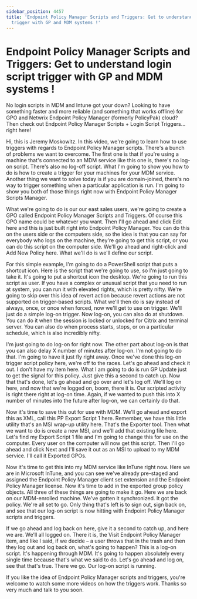 ```yaml
---
sidebar_position: 4457
title: 'Endpoint Policy Manager Scripts and Triggers: Get to understand login script
  trigger with GP and MDM systems !'
---
```


# Endpoint Policy Manager Scripts and Triggers: Get to understand login script trigger with GP and MDM systems !

No login scripts in MDM and Intune got your down? Looking to have something faster and more reliable (and something that works offline) for GPO and Netwrix Endpoint Policy Manager (formerly PolicyPak) cloud? Then check out Endpoint Policy Manager Scripts + Login Script Triggers... right here!

Hi, this is Jeremy Moskowitz. In this video, we're going to learn how to use triggers with regards to Endpoint Policy Manager scripts. There's a bunch of problems we want to overcome. The first one is that if you're using a machine that's connected to an MDM service like this one is, there's no log-on script. There's also no log-off script. What I'm going to show you how to do is how to create a trigger for your machines for your MDM service. Another thing we want to solve today is if you are domain-joined, there's no way to trigger something when a particular application is run. I'm going to show you both of those things right now with Endpoint Policy Manager Scripts Manager.

What we're going to do is our our east sales users, we're going to create a GPO called Endpoint Policy Manager Scripts and Triggers. Of course this GPO name could be whatever you want. Then I'll go ahead and click Edit here and this is just built right into Endpoint Policy Manager. You can do this on the users side or the computers side, so the idea is that you can say for everybody who logs on the machine, they're going to get this script, or you can do this script on the computer side. We'll go ahead and right-click and Add New Policy here. What we'll do is we'll define our script.

For this simple example, I'm going to do a PowerShell script that puts a shortcut icon. Here is the script that we're going to use, so I'm just going to take it. It's going to put a shortcut icon the desktop. We're going to run this script as user. If you have a complex or unusual script that you need to run at system, you can run it with elevated rights, which is pretty nifty. We're going to skip over this idea of revert action because revert actions are not supported on trigger-based scripts. What we'll then do is say instead of always, once, or once when forced, now we'll get to use on trigger. We'll just do a simple log-on trigger. Now log-on, you can also do at shutdown. You can do it when the session is locked or unlocked for Citrix and terminal server. You can also do when process starts, stops, or on a particular schedule, which is also incredibly nifty.

I'm just going to do log-on for right now. The other part about log-on is that you can also delay X number of minutes after log-on. I'm not going to do that. I'm going to have it just fly right away. Once we've done this log-on trigger script policy here, we're off to the races. Let's go ahead and check it out. I don't have my item here. What I am going to do is run GP Update just to get the signal for this policy. Just give this a second to catch up. Now that that's done, let's go ahead and go over and let's log off. We'll log on here, and now that we're logged on, boom, there it is. Our scripted activity is right there right at log-on time. Again, if we wanted to push this into X number of minutes into the future after log-on, we can certainly do that.

Now it's time to save this out for use with MDM. We'll go ahead and export this as XML, call this PP Export Script 1 here. Remember, we have this little utility that's an MSI wrap-up utility here. That's the Exporter tool. Then what we want to do is create a new MSI, and we'll add that existing file here. Let's find my Export Script 1 file and I'm going to change this for use on the computer. Every user on the computer will now get this script. Then I'll go ahead and click Next and I'll save it out as an MSI to upload to my MDM service. I'll call it Exported GPOs.

Now it's time to get this into my MDM service like InTune right now. Here we are in Microsoft InTune, and you can see we've already pre-staged and assigned the Endpoint Policy Manager client set extension and the Endpoint Policy Manager license. Now it's time to add in the exported group policy objects. All three of these things are going to make it go. Here we are back on our MDM-enrolled machine. We've gotten it synchronized. It got the policy. We're all set to go. Only thing that's left is to sign out, sign back on, and see that our log-on script is now hitting with Endpoint Policy Manager scripts and triggers.

If we go ahead and log back on here, give it a second to catch up, and here we are. We'll all logged on. There it is, the Visit Endpoint Policy Manager item, and like I said, if we decide – a user throws that in the trash and then they log out and log back on, what's going to happen? This is a log-on script. It's happening through MDM. It's going to happen absolutely every single time because that's what we said to do. Let's go ahead and log on, see that that's true. There we go. Our log-on script is running.

If you like the idea of Endpoint Policy Manager scripts and triggers, you're welcome to watch some more videos on how the triggers work. Thanks so very much and talk to you soon.